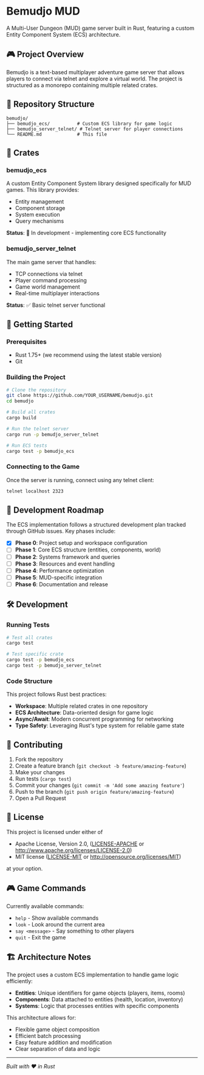 # Bemudjo MUD

A Multi-User Dungeon (MUD) game server built in Rust, featuring a custom Entity Component System (ECS) architecture.

## 🎮 Project Overview

Bemudjo is a text-based multiplayer adventure game server that allows players to connect via telnet and explore a virtual world. The project is structured as a monorepo containing multiple related crates.

## 📁 Repository Structure

```
bemudjo/
├── bemudjo_ecs/          # Custom ECS library for game logic
├── bemudjo_server_telnet/ # Telnet server for player connections
└── README.md             # This file
```

## 🧩 Crates

### bemudjo_ecs
A custom Entity Component System library designed specifically for MUD games. This library provides:
- Entity management
- Component storage
- System execution
- Query mechanisms

**Status**: 🚧 In development - implementing core ECS functionality

### bemudjo_server_telnet
The main game server that handles:
- TCP connections via telnet
- Player command processing
- Game world management
- Real-time multiplayer interactions

**Status**: ✅ Basic telnet server functional

## 🚀 Getting Started

### Prerequisites
- Rust 1.75+ (we recommend using the latest stable version)
- Git

### Building the Project

```bash
# Clone the repository
git clone https://github.com/YOUR_USERNAME/bemudjo.git
cd bemudjo

# Build all crates
cargo build

# Run the telnet server
cargo run -p bemudjo_server_telnet

# Run ECS tests
cargo test -p bemudjo_ecs
```

### Connecting to the Game

Once the server is running, connect using any telnet client:

```bash
telnet localhost 2323
```

## 🎯 Development Roadmap

The ECS implementation follows a structured development plan tracked through GitHub issues. Key phases include:

- [x] **Phase 0**: Project setup and workspace configuration
- [ ] **Phase 1**: Core ECS structure (entities, components, world)
- [ ] **Phase 2**: Systems framework and queries
- [ ] **Phase 3**: Resources and event handling
- [ ] **Phase 4**: Performance optimization
- [ ] **Phase 5**: MUD-specific integration
- [ ] **Phase 6**: Documentation and release

## 🛠️ Development

### Running Tests

```bash
# Test all crates
cargo test

# Test specific crate
cargo test -p bemudjo_ecs
cargo test -p bemudjo_server_telnet
```

### Code Structure

This project follows Rust best practices:
- **Workspace**: Multiple related crates in one repository
- **ECS Architecture**: Data-oriented design for game logic
- **Async/Await**: Modern concurrent programming for networking
- **Type Safety**: Leveraging Rust's type system for reliable game state

## 🤝 Contributing

1. Fork the repository
2. Create a feature branch (`git checkout -b feature/amazing-feature`)
3. Make your changes
4. Run tests (`cargo test`)
5. Commit your changes (`git commit -m 'Add some amazing feature'`)
6. Push to the branch (`git push origin feature/amazing-feature`)
7. Open a Pull Request

## 📝 License

This project is licensed under either of

- Apache License, Version 2.0, ([LICENSE-APACHE](LICENSE-APACHE) or http://www.apache.org/licenses/LICENSE-2.0)
- MIT license ([LICENSE-MIT](LICENSE-MIT) or http://opensource.org/licenses/MIT)

at your option.

## 🎮 Game Commands

Currently available commands:
- `help` - Show available commands
- `look` - Look around the current area
- `say <message>` - Say something to other players
- `quit` - Exit the game

## 🏗️ Architecture Notes

The project uses a custom ECS implementation to handle game logic efficiently:
- **Entities**: Unique identifiers for game objects (players, items, rooms)
- **Components**: Data attached to entities (health, location, inventory)
- **Systems**: Logic that processes entities with specific components

This architecture allows for:
- Flexible game object composition
- Efficient batch processing
- Easy feature addition and modification
- Clear separation of data and logic

---

*Built with ❤️ in Rust*
